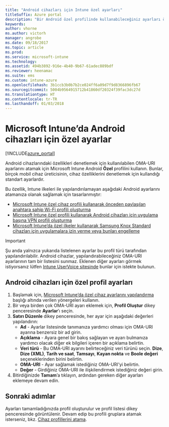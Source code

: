 ```yaml
---
title: "Android cihazları için Intune özel ayarları"
titleSuffix: Azure portal
description: "Bir Android özel profilinde kullanabileceğiniz ayarları öğrenin.\""
keywords: 
author: vhorne
ms.author: victorh
manager: angrobe
ms.date: 09/18/2017
ms.topic: article
ms.prod: 
ms.service: microsoft-intune
ms.technology: 
ms.assetid: 494b3892-916e-4b40-9b67-61adec889bdf
ms.reviewer: heenamac
ms.suite: ems
ms.custom: intune-azure
ms.openlocfilehash: 3b1ccb3b0b7b2ce024ff6a09d7f9d8366896fb67
ms.sourcegitcommit: 5004b9564915712b41860df20324f39fac3dc27d
ms.translationtype: HT
ms.contentlocale: tr-TR
ms.lasthandoff: 01/03/2018
---
```

# <a name="custom-settings-for-android-devices-in-microsoft-intune"></a>Microsoft Intune’da Android cihazları için özel ayarlar

[!INCLUDE[azure_portal](./includes/azure_portal.md)]

Android cihazlarındaki özellikleri denetlemek için kullanılabilen OMA-URI ayarlarını atamak için Microsoft Intune Android **Özel** profilini kullanın. Bunlar, birçok mobil cihaz üreticisinin, cihaz özelliklerini denetlemek için kullandığı standart ayarlardır.

Bu özellik, Intune ilkeleri ile yapılandırılamayan aşağıdaki Android ayarlarını atamanıza olanak sağlamak için tasarlanmıştır:

- [Microsoft Intune özel cihaz profili kullanarak önceden paylaşılan anahtara sahip Wi-Fi profili oluşturma](/intune/wi-fi-profile-shared-key)
- [Microsoft Intune özel profili kullanarak Android cihazları için uygulama başına VPN profili oluşturma](/intune/android-pulse-secure-per-app-vpn)
- [Microsoft Intune’da özel ilkeler kullanarak Samsung Knox Standard cihazları için uygulamalara izin verme veya bunları engelleme](/intune/samsung-knox-apps-allow-block)

>[!IMPORTANT]
>Şu anda yalnızca yukarıda listelenen ayarlar bu profil türü tarafından yapılandırılabilir. Android cihazlar, yapılandırabileceğiniz OMA-URI ayarlarının tam bir listesini sunmaz. Eklenen diğer ayarları görmek istiyorsanız lütfen [Intune UserVoice sitesinde](https://microsoftintune.uservoice.com/forums/291681-ideas) bunlar için istekte bulunun.

## <a name="custom-profile-settings-for-android-devices"></a>Android cihazları için özel profil ayarları

1. Başlamak için, [Microsoft Intune’da özel cihaz ayarlarını yapılandırma](custom-settings-configure.md) başlığı altında verilen yönergeleri kullanın.
2. Bir veya birden çok OMA-URI ayarı eklemek için, **Profil Oluştur** dikey penceresinde **Ayarlar**’ı seçin.
3. **Satırı Düzenle** dikey penceresinde, her ayar için aşağıdaki değerleri yapılandırın:
    - **Ad** - Ayarlar listesinde tanımanıza yardımcı olması için OMA-URI ayarına benzersiz bir ad girin.
    - **Açıklama** - Ayara genel bir bakış sağlayan ve ayarı bulmanıza yardımcı olacak diğer ek bilgileri içeren bir açıklama belirtin.
    - **Veri türü** - Bu OMA-URI ayarını belirteceğiniz veri türünü seçin. **Dize**, **Dize (XML)**, **Tarih ve saat**, **Tamsayı**, **Kayan nokta** ve **Boole değeri** seçeneklerinden birini belirtin.
    - **OMA-URI** - Ayar sağlamak istediğiniz OMA-URI’yi belirtin.
    - **Değer** - Girdiğiniz OMA-URI ile ilişkilendirmek istediğiniz değeri girin.
4. Bitirdiğinizde **Tamam**’a tıklayın, ardından gereken diğer ayarları eklemeye devam edin.

## <a name="next-steps"></a>Sonraki adımlar

Ayarları tamamladığınızda profil oluşturulur ve profil listesi dikey penceresinde görüntülenir. Devam edip bu profili gruplara atamak isterseniz, bkz. [Cihaz profillerini atama](device-profile-assign.md).




